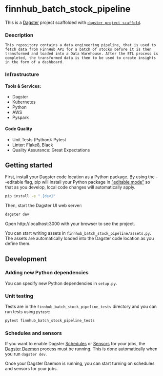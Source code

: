# finnhub_batch_stock_pipeline

This is a [Dagster](https://dagster.io/) project scaffolded with [`dagster project scaffold`](https://docs.dagster.io/getting-started/create-new-project).

### Description
    This repository contains a data engineering pipeline, that is used to fetch data from FinnHub API for a batch of stocks before it is then transformed and loaded into a Data Warehouse. After the ETL process is completed, the transformed data is then to be used to create insights in the form of a dashboard.

### Infrastructure
#### Tools & Services:
- Dagster
- Kubernetes
- Python
- AWS
- Pyspark

#### Code Quality
- Unit Tests (Python): Pytest
- Linter: Flake8, Black
- Quality  Assurance: Great Expectations


    


## Getting started

First, install your Dagster code location as a Python package. By using the --editable flag, pip will install your Python package in ["editable mode"](https://pip.pypa.io/en/latest/topics/local-project-installs/#editable-installs) so that as you develop, local code changes will automatically apply.

```bash
pip install -e ".[dev]"
```

Then, start the Dagster UI web server:

```bash
dagster dev
```

Open http://localhost:3000 with your browser to see the project.

You can start writing assets in `finnhub_batch_stock_pipeline/assets.py`. The assets are automatically loaded into the Dagster code location as you define them.

## Development

### Adding new Python dependencies

You can specify new Python dependencies in `setup.py`.

### Unit testing

Tests are in the `finnhub_batch_stock_pipeline_tests` directory and you can run tests using `pytest`:

```bash
pytest finnhub_batch_stock_pipeline_tests
```

### Schedules and sensors

If you want to enable Dagster [Schedules](https://docs.dagster.io/concepts/partitions-schedules-sensors/schedules) or [Sensors](https://docs.dagster.io/concepts/partitions-schedules-sensors/sensors) for your jobs, the [Dagster Daemon](https://docs.dagster.io/deployment/dagster-daemon) process must be running. This is done automatically when you run `dagster dev`.

Once your Dagster Daemon is running, you can start turning on schedules and sensors for your jobs.
